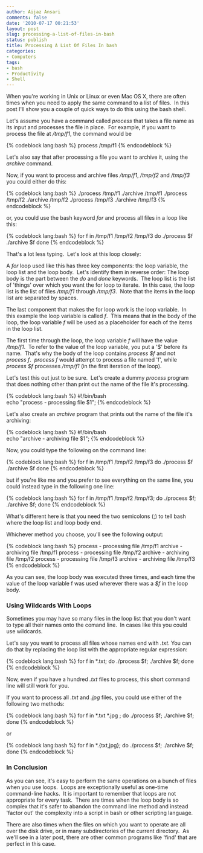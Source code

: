 ```yaml
---
author: Aijaz Ansari
comments: false
date: '2010-07-17 00:21:53'
layout: post
slug: processing-a-list-of-files-in-bash
status: publish
title: Processing A List Of Files In bash
categories:
- Computers
tags:
- bash
- Productivity
- Shell
---
```


When you're working in Unix or Linux or even Mac OS X, there are often times
when you need to apply the same command to a list of files.  In this post I'll
show you a couple of quick ways to do this using the bash shell.
<!--more-->

Let's assume you have a command called _process_ that takes a file name
as its input and processes the file in place.  For example, if you want to
process the file at _/tmp/f1_, the command would be

    
    
{% codeblock lang:bash %}
    process /tmp/f1
{% endcodeblock %}    
    

  
Let's also say that after processing a file you want to archive it, using
the _archive_ command.

Now, if you want to process and archive files _/tmp/f1_,
_/tmp/f2_ and _/tmp/f3_ you could either do this:

    
    
{% codeblock lang:bash %}
    ./process /tmp/f1
    ./archive /tmp/f1
    ./process /tmp/f2
    ./archive /tmp/f2
    ./process /tmp/f3
    ./archive /tmp/f3
{% endcodeblock %}    
    

  
or, you could use the bash keyword _for_ and process all files in a
loop like this:

    
    
{% codeblock lang:bash %}
    for f in /tmp/f1 /tmp/f2 /tmp/f3
    do
        ./process $f
        ./archive $f
    done
{% endcodeblock %}    
    

  
That's a lot less typing.  Let's look at this loop closely:

A _for_ loop used like this has three key components: the loop
variable, the loop list and the loop body.  Let's identify them in reverse
order: The loop body is the part between the _do_ and _done_
keywords.  The loop list is the list of 'things' over which you want the for
loop to iterate.  In this case, the loop list is the list of files _/tmp/f1_
through _/tmp/f3_.  Note that the items in the loop list are separated by
spaces.

The last component that makes the for loop work is the loop variable.  In this
example the loop variable is called _f_.  This means that in the body
of the loop, the loop variable _f_ will be used as a placeholder for
each of the items in the loop list.

The first time through the loop, the loop variable _f_ will have the
value _/tmp/f1_.  To refer to the value of the loop variable, you put a
'$' before its name.  That's why the body of the loop contains _process
$f_ and not _process f_.  _process f_ would attempt to
process a file named 'f', while _process $f_ processes _/tmp/f1_ (in the
first iteration of the loop).

Let's test this out just to be sure.  Let's create a dummy _process_
program that does nothing other than print out the name of the file it's
processing.

    
{% codeblock lang:bash %}
    #!/bin/bash  
    echo "process - processing file $1";
{% endcodeblock %}    
    

  
Let's also create an _archive_ program that prints out the name of the
file it's archiving:

    
    
{% codeblock lang:bash %}
    #!/bin/bash  
    echo "archive - archiving file $1";
{% endcodeblock %}    
    

  
Now, you could type the following on the command line:

    
    
{% codeblock lang:bash %}
    for f in /tmp/f1 /tmp/f2 /tmp/f3
    do
        ./process $f
        ./archive $f
    done
{% endcodeblock %}    
    

  
but if you're like me and you prefer to see everything on the same line, you
could instead type in the following one line:

    
    
{% codeblock lang:bash %}
    for f in /tmp/f1 /tmp/f2 /tmp/f3; do ./process $f; ./archive $f; done
{% endcodeblock %}    
    

  
What's different here is that you need the two semicolons (;) to tell bash
where the loop list and loop body end.

Whichever method you choose, you'll see the following output:

    
      
{% codeblock lang:bash %}
    process - processing file /tmp/f1
    archive - archiving file /tmp/f1
    process - processing file /tmp/f2
    archive - archiving file /tmp/f2
    process - processing file /tmp/f3
    archive - archiving file /tmp/f3
{% endcodeblock %}    
    

  
As you can see, the loop body was executed three times, and each time the
value of the loop variable f was used wherever there was a _$f_ in the
loop body.

### Using Wildcards With Loops

Sometimes you may have so many files in the loop list that you don't want to
type all their names onto the comand line.  In cases like this you could use
wildcards.

Let's say you want to process all files whose names end with _.txt_.
You can do that by replacing the loop list with the appropriate regular
expression:

    
    
{% codeblock lang:bash %}
    for f in *.txt; do ./process $f; ./archive $f; done
{% endcodeblock %}    
    

  
Now, even if you have a hundred _.txt_ files to process, this short
command line will still work for you.

If you want to process all _.txt_ and _.jpg_ files, you could
use either of the following two methods:

    
    
{% codeblock lang:bash %}
    for f in *.txt *.jpg ; do ./process $f; ./archive $f; done
{% endcodeblock %}    
    

  
or

    
    
{% codeblock lang:bash %}
    for f in *.{txt,jpg}; do ./process $f; ./archive $f; done
{% endcodeblock %}    

### In Conclusion

As you can see, it's easy to perform the same operations on a bunch of files
when you use loops.  Loops are exceptionally useful as one-time command-line
hacks.  It is important to remember that loops are not appropriate for every
task.  There are times when the loop body is so complex that it's safer to
abandon the command line method and instead 'factor out' the complexity into a
script in bash or other scripting language.

There are also times when the files on which you want to operate are all over
the disk drive, or in many subdirectories of the current directory.  As we'll
see in a later post, there are other common programs like 'find' that are
perfect in this case.

